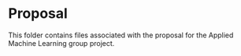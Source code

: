# Proposal

This folder contains files associated with the proposal for the
Applied Machine Learning group project.

